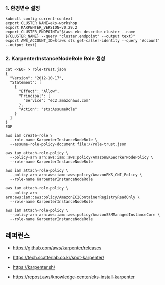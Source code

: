 

### 1. 환경변수 설정 ###

```
kubectl config current-context
export CLUSTER_NAME=eks-workshop
export KARPENTER_VERSION=v0.29.2
export CLUSTER_ENDPOINT="$(aws eks describe-cluster --name ${CLUSTER_NAME} --query "cluster.endpoint" --output text)"
export AWS_ACCOUNT_ID=$(aws sts get-caller-identity --query 'Account' --output text)
```

### 2. KarpenterInstanceNodeRole Role 생성 ###
```
cat <<EOF > role-trust.json 
{
  "Version": "2012-10-17",
  "Statement": [
    {
      "Effect": "Allow",
      "Principal": {
        "Service": "ec2.amazonaws.com"
      },
      "Action": "sts:AssumeRole"
    }
  ]
}
EOF

aws iam create-role \
  --role-name KarpenterInstanceNodeRole \
  --assume-role-policy-document file://role-trust.json

aws iam attach-role-policy \
  --policy-arn arn:aws:iam::aws:policy/AmazonEKSWorkerNodePolicy \
  --role-name KarpenterInstanceNodeRole

aws iam attach-role-policy \
  --policy-arn arn:aws:iam::aws:policy/AmazonEKS_CNI_Policy \
  --role-name KarpenterInstanceNodeRole

aws iam attach-role-policy \
  --policy-arn arn:aws:iam::aws:policy/AmazonEC2ContainerRegistryReadOnly \
  --role-name KarpenterInstanceNodeRole

aws iam attach-role-policy \
  --policy-arn arn:aws:iam::aws:policy/AmazonSSMManagedInstanceCore \
  --role-name KarpenterInstanceNodeRole
```


## 레퍼런스 ##

* https://github.com/aws/karpenter/releases

* https://tech.scatterlab.co.kr/spot-karpenter/

* https://karpenter.sh/

* https://repost.aws/knowledge-center/eks-install-karpenter
